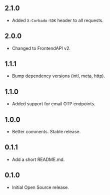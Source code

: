 ## 2.1.0
* Added `X-Corbado-SDK` header to all requests.

## 2.0.0
* Changed to FrontendAPI v2.

## 1.1.1

* Bump dependency versions (intl, meta, http).

## 1.1.0

* Added support for email OTP endpoints.

## 1.0.0

* Better comments. Stable release.

## 0.1.1

* Add a short README.md.

## 0.1.0

* Initial Open Source release.

